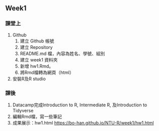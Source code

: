 ## Week1
### 課堂上
1. Github
   1. 建立 Github 帳號
   2. 建立 Repository
   3. README.md 檔，內容為姓名、學號、組別
   4. 建立 week1 資料夾
   5. 新增 hw1.Rmd。
   6. 將Rmd檔轉為網頁（html）
2. 安裝R及R studio


### 課後
1. Datacamp完成Introduction to R, Intermediate R, 及Introduction to Tidyverse
2. 編輯Rmd檔，寫一些筆記
3. 成果展示：hw1.html
https://bo-han.github.io/NTU-R/week1/hw1.html

